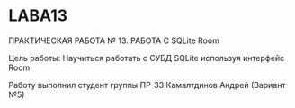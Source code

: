 # LABA13

ПРАКТИЧЕСКАЯ РАБОТА № 13. РАБОТА С SQLite Room

Цель работы: Научиться работать с СУБД SQLite используя интерфейс Room

Работу выполнил студент группы ПР-33 Камалтдинов Андрей (Вариант №5)
